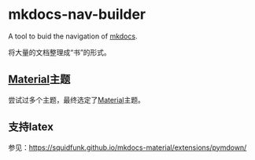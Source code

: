 # mkdocs-nav-builder
A tool to buid the navigation of [mkdocs](https://www.mkdocs.org/).

将大量的文档整理成“书”的形式。



## [Material](https://github.com/squidfunk/mkdocs-material)主题

尝试过多个主题，最终选定了[Material](https://github.com/squidfunk/mkdocs-material)主题。

## 支持latex

参见：https://squidfunk.github.io/mkdocs-material/extensions/pymdown/